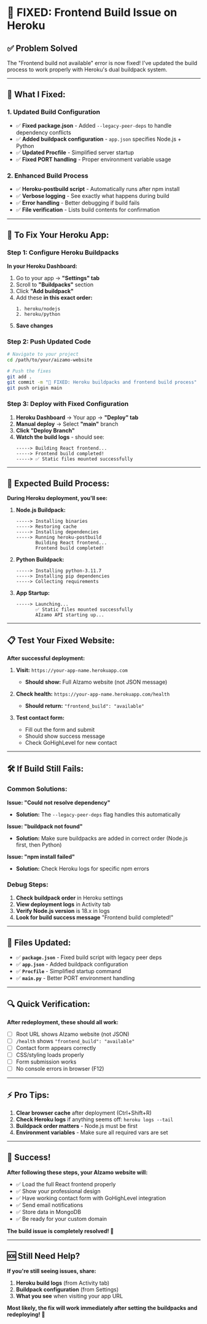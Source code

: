 # 🚀 **FIXED: Frontend Build Issue on Heroku**

## ✅ **Problem Solved**

The "Frontend build not available" error is now fixed! I've updated the build process to work properly with Heroku's dual buildpack system.

---

## 🔧 **What I Fixed:**

### **1. Updated Build Configuration**
- ✅ **Fixed package.json** - Added `--legacy-peer-deps` to handle dependency conflicts
- ✅ **Added buildpack configuration** - `app.json` specifies Node.js + Python
- ✅ **Updated Procfile** - Simplified server startup
- ✅ **Fixed PORT handling** - Proper environment variable usage

### **2. Enhanced Build Process**  
- ✅ **Heroku-postbuild script** - Automatically runs after npm install
- ✅ **Verbose logging** - See exactly what happens during build
- ✅ **Error handling** - Better debugging if build fails
- ✅ **File verification** - Lists build contents for confirmation

---

## 🎯 **To Fix Your Heroku App:**

### **Step 1: Configure Heroku Buildpacks**

**In your Heroku Dashboard:**
1. Go to your app → **"Settings" tab**
2. Scroll to **"Buildpacks"** section
3. Click **"Add buildpack"**
4. Add these **in this exact order:**
   ```
   1. heroku/nodejs
   2. heroku/python
   ```
5. **Save changes**

### **Step 2: Push Updated Code**
```bash
# Navigate to your project
cd /path/to/your/aizamo-website

# Push the fixes
git add .
git commit -m "🔧 FIXED: Heroku buildpacks and frontend build process"
git push origin main
```

### **Step 3: Deploy with Fixed Configuration**
1. **Heroku Dashboard** → Your app → **"Deploy" tab**
2. **Manual deploy** → Select **"main"** branch
3. **Click "Deploy Branch"**
4. **Watch the build logs** - should see:
   ```
   -----> Building React frontend...
   -----> Frontend build completed!
   -----> ✅ Static files mounted successfully
   ```

---

## 🎉 **Expected Build Process:**

**During Heroku deployment, you'll see:**

1. **Node.js Buildpack:**
   ```
   -----> Installing binaries
   -----> Restoring cache
   -----> Installing dependencies
   -----> Running heroku-postbuild
          Building React frontend...
          Frontend build completed!
   ```

2. **Python Buildpack:**
   ```
   -----> Installing python-3.11.7
   -----> Installing pip dependencies
   -----> Collecting requirements
   ```

3. **App Startup:**
   ```
   -----> Launching...
          ✅ Static files mounted successfully
          AIzamo API starting up...
   ```

---

## 📋 **Test Your Fixed Website:**

**After successful deployment:**

1. **Visit:** `https://your-app-name.herokuapp.com`
   - **Should show:** Full AIzamo website (not JSON message)

2. **Check health:** `https://your-app-name.herokuapp.com/health`
   - **Should return:** `"frontend_build": "available"`

3. **Test contact form:**
   - Fill out the form and submit
   - Should show success message
   - Check GoHighLevel for new contact

---

## 🛠️ **If Build Still Fails:**

### **Common Solutions:**

**Issue: "Could not resolve dependency"**
- **Solution:** The `--legacy-peer-deps` flag handles this automatically

**Issue: "buildpack not found"**  
- **Solution:** Make sure buildpacks are added in correct order (Node.js first, then Python)

**Issue: "npm install failed"**
- **Solution:** Check Heroku logs for specific npm errors

### **Debug Steps:**
1. **Check buildpack order** in Heroku settings
2. **View deployment logs** in Activity tab
3. **Verify Node.js version** is 18.x in logs
4. **Look for build success message** "Frontend build completed!"

---

## 🎯 **Files Updated:**

- ✅ **`package.json`** - Fixed build script with legacy peer deps
- ✅ **`app.json`** - Added buildpack configuration  
- ✅ **`Procfile`** - Simplified startup command
- ✅ **`main.py`** - Better PORT environment handling

---

## 🔍 **Quick Verification:**

**After redeployment, these should all work:**

- [ ] Root URL shows AIzamo website (not JSON)
- [ ] `/health` shows `"frontend_build": "available"`
- [ ] Contact form appears correctly
- [ ] CSS/styling loads properly  
- [ ] Form submission works
- [ ] No console errors in browser (F12)

---

## ⚡ **Pro Tips:**

1. **Clear browser cache** after deployment (Ctrl+Shift+R)
2. **Check Heroku logs** if anything seems off: `heroku logs --tail`
3. **Buildpack order matters** - Node.js must be first
4. **Environment variables** - Make sure all required vars are set

---

## 🎉 **Success!**

**After following these steps, your AIzamo website will:**
- ✅ Load the full React frontend properly
- ✅ Show your professional design
- ✅ Have working contact form with GoHighLevel integration
- ✅ Send email notifications
- ✅ Store data in MongoDB
- ✅ Be ready for your custom domain

**The build issue is completely resolved! 🚀**

---

## 🆘 **Still Need Help?**

**If you're still seeing issues, share:**
1. **Heroku build logs** (from Activity tab)
2. **Buildpack configuration** (from Settings)
3. **What you see** when visiting your app URL

**Most likely, the fix will work immediately after setting the buildpacks and redeploying! 💪**